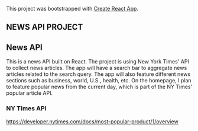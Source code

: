 This project was bootstrapped with [Create React App](https://github.com/facebook/create-react-app).

## NEWS API PROJECT

## News API

This is a news API built on React. The project is using New York Times' API to collect news articles. The app will have a search bar to aggregate news articles related to the search query. The app will also feature different news sections such as business, world, U.S., health, etc. On the homepage, I plan to feature popular news from the current day, which is part of the NY Times' popular article API.

### NY Times API

https://developer.nytimes.com/docs/most-popular-product/1/overview
